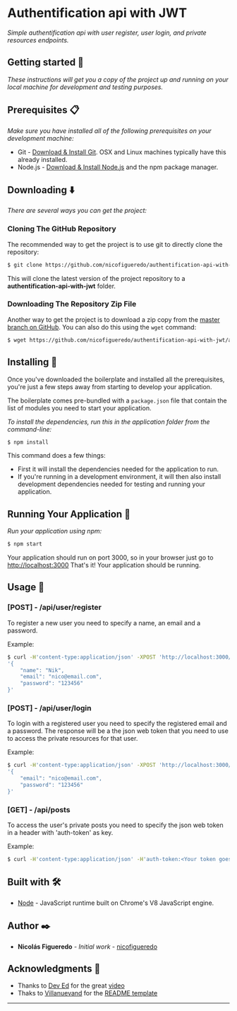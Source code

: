 # Authentification api with JWT

_Simple authentification api with user register, user login, and private resources endpoints._

## Getting started 🚀

_These instructions will get you a copy of the project up and running on your local machine for development and testing purposes._

## Prerequisites 📋

_Make sure you have installed all of the following prerequisites on your development machine:_

* Git - [Download & Install Git](https://git-scm.com/downloads). OSX and Linux machines typically have this already installed.
* Node.js - [Download & Install Node.js](https://nodejs.org/en/download/) and the npm package manager.

## Downloading :arrow_down:
_There are several ways you can get the project:_

### Cloning The GitHub Repository
The recommended way to get the project is to use git to directly clone the repository:

```bash
$ git clone https://github.com/nicofigueredo/authentification-api-with-jwt.git
```

This will clone the latest version of the project repository to a **authentification-api-with-jwt** folder.

### Downloading The Repository Zip File
Another way to get the project is to download a zip copy from the [master branch on GitHub](https://github.com/nicofigueredo/authentification-api-with-jwt/archive/master.zip). You can also do this using the `wget` command:

```bash
$ wget https://github.com/nicofigueredo/authentification-api-with-jwt/archive/master.zip -O authentification-api-with-jwt.zip && unzip authentification-api-with-jwt.zip && rm authentification-api-with-jwt.zip
```

## Installing 🔧

Once you've downloaded the boilerplate and installed all the prerequisites, you're just a few steps away from starting to develop your application.

The boilerplate comes pre-bundled with a `package.json` file that contain the list of modules you need to start your application.

_To install the dependencies, run this in the application folder from the command-line:_

```bash
$ npm install
```

This command does a few things:
* First it will install the dependencies needed for the application to run.
* If you're running in a development environment, it will then also install development dependencies needed for testing and running your application.

## Running Your Application :running:

_Run your application using npm:_

```bash
$ npm start
```

Your application should run on port 3000, so in your browser just go to [http://localhost:3000](http://localhost:3000)
That's it! Your application should be running.

## Usage :muscle:

### [POST] - /api/user/register
To register a new user you need to specify a name, an email and a password.

Example:
```bash
$ curl -H'content-type:application/json' -XPOST 'http://localhost:3000/api/user/register' -d \
'{
    "name": "Nik",
    "email": "nico@email.com",
    "password": "123456"
}'

```
### [POST] - /api/user/login
To login with a registered user you need to specify the registered email and a password. The response will be a the json web token that you need to use to access the private resources for that user.

Example:
```bash
$ curl -H'content-type:application/json' -XPOST 'http://localhost:3000/api/user/login' -d \
'{
    "email": "nico@email.com",
    "password": "123456"
}'

```

### [GET] - /api/posts
To access the user's private posts you need to specify the json web token in a header with 'auth-token' as key.

Example:
```bash
$ curl -H'content-type:application/json' -H'auth-token:<Your token goes here>' -XGET 'http://localhost:3000/api/posts' 
```


## Built with 🛠️

* [Node](https://nodejs.org/es/) - JavaScript runtime built on Chrome's V8 JavaScript engine.

## Author ✒️

* **Nicolás Figueredo** - *Initial work* - [nicofigueredo](https://github.com/nicofigueredo)

## Acknowledgments 🎁

* Thanks to [Dev Ed](https://www.youtube.com/channel/UClb90NQQcskPUGDIXsQEz5Q) for the great [video](https://www.youtube.com/watch?v=2jqok-WgelI)
* Thaks to [Villanuevand](https://gist.github.com/Villanuevand) for the [README template](https://gist.github.com/Villanuevand/6386899f70346d4580c723232524d35a)
---
